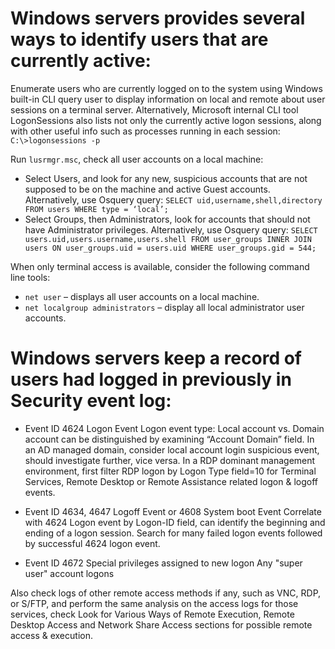 # Windows servers provides several ways to identify users that are currently active:

Enumerate users who are currently logged on to the system using Windows built-in CLI query user to display information on local and remote about user sessions on a terminal server.
Alternatively, Microsoft internal CLI tool LogonSessions also lists not only the currently active logon sessions, along with other useful info such as processes running in each session:
`C:\>logonsessions -p`

Run `lusrmgr.msc`, check all user accounts on a local machine:
  - Select Users, and look for any new, suspicious accounts that are not supposed to be on the machine and active Guest accounts.
Alternatively, use Osquery query: `SELECT uid,username,shell,directory FROM users WHERE type = ‘local’;`
  - Select Groups, then Administrators, look for accounts that should not have Administrator privileges.
Alternatively, use Osquery query: `SELECT users.uid,users.username,users.shell FROM user_groups INNER JOIN users ON user_groups.uid = users.uid WHERE user_groups.gid = 544;`

When only terminal access is available, consider the following command line tools:
  - `net user` – displays all user accounts on a local machine. 
  - `net localgroup administrators` – display all local administrator user accounts.

# Windows servers keep a record of users had logged in previously in Security event log:
  - Event ID 4624 Logon Event
Logon event type: Local account vs. Domain account can be distinguished by examining “Account Domain” field.
In an AD managed domain, consider local account login suspicious event, should investigate further, vice versa.
In a RDP dominant management environment, first filter RDP logon by Logon Type field=10 for Terminal Services, Remote Desktop or Remote Assistance related logon & logoff events.

  - Event ID 4634, 4647 Logoff Event or 4608 System boot Event
Correlate with 4624 Logon event by Logon-ID field, can identify the beginning and ending of a logon session.
Search for many failed logon events followed by successful 4624 logon event.

  - Event ID 4672 Special privileges assigned to new logon
Any "super user" account logons

Also check logs of other remote access methods if any, such as VNC, RDP, or S/FTP, and perform the same analysis on the access logs for those services, check Look for Various Ways of Remote Execution, Remote Desktop Access and Network Share Access sections for possible remote access & execution. 
